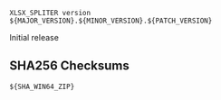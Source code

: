 ```
XLSX_SPLITER version ${MAJOR_VERSION}.${MINOR_VERSION}.${PATCH_VERSION}
```

Initial release


## SHA256 Checksums

```
${SHA_WIN64_ZIP}
```